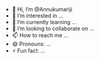 - 👋 Hi, I’m @Annukumariji
- 👀 I’m interested in ...
- 🌱 I’m currently learning ...
- 💞️ I’m looking to collaborate on ...
- 📫 How to reach me ...
- 😄 Pronouns: ...
- ⚡ Fun fact: ...

<!---
Annukumariji/Annukumariji is a ✨ special ✨ repository because its `README.md` (this file) appears on your GitHub profile.
You can click the Preview link to take a look at your changes.
--->
